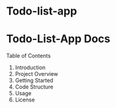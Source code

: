 # Todo-list-app
# Todo-List-App Docs
Table of Contents
1. Introduction
2. Project Overview
3. Getting Started
4. Code Structure
5. Usage
6. License
   
